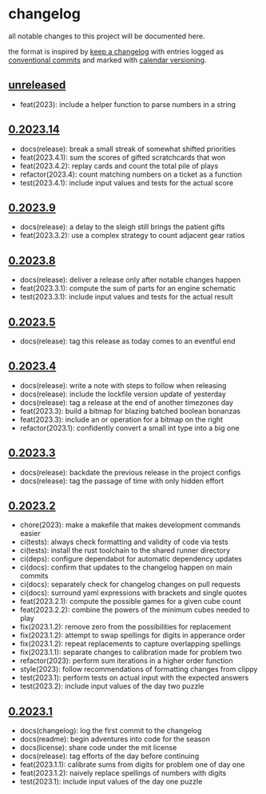 # changelog

all notable changes to this project will be documented here.

the format is inspired by [keep a changelog][changelog] with entries logged as
[conventional commits][commits] and marked with [calendar versioning][calver].

## [unreleased]

- feat(2023): include a helper function to parse numbers in a string

## [0.2023.14]

- docs(release): break a small streak of somewhat shifted priorities
- feat(2023.4.1): sum the scores of gifted scratchcards that won
- feat(2023.4.2): replay cards and count the total pile of plays
- refactor(2023.4): count matching numbers on a ticket as a function
- test(2023.4.1): include input values and tests for the actual score

## [0.2023.9]

- docs(release): a delay to the sleigh still brings the patient gifts
- feat(2023.3.2): use a complex strategy to count adjacent gear ratios

## [0.2023.8]

- docs(release): deliver a release only after notable changes happen
- feat(2023.3.1): compute the sum of parts for an engine schematic
- test(2023.3.1): include input values and tests for the actual result

## [0.2023.5]

- docs(release): tag this release as today comes to an eventful end

## [0.2023.4]

- docs(release): write a note with steps to follow when releasing
- docs(release): include the lockfile version update of yesterday
- docs(release): tag a release at the end of another timezones day
- feat(2023.3): build a bitmap for blazing batched boolean bonanzas
- feat(2023.3): include an or operation for a bitmap on the right
- refactor(2023.1): confidently convert a small int type into a big one

## [0.2023.3]

- docs(release): backdate the previous release in the project configs
- docs(release): tag the passage of time with only hidden effort

## [0.2023.2]

- chore(2023): make a makefile that makes development commands easier
- ci(tests): always check formatting and validity of code via tests
- ci(tests): install the rust toolchain to the shared runner directory
- ci(deps): configure dependabot for automatic dependency updates
- ci(docs): confirm that updates to the changelog happen on main commits
- ci(docs): separately check for changelog changes on pull requests
- ci(docs): surround yaml expressions with brackets and single quotes
- feat(2023.2.1): compute the possible games for a given cube count
- feat(2023.2.2): combine the powers of the minimum cubes needed to play
- fix(2023.1.2): remove zero from the possibilities for replacement
- fix(2023.1.2): attempt to swap spellings for digits in apperance order
- fix(2023.1.2): repeat replacements to capture overlapping spellings
- fix(2023.1.1): separate changes to calibration made for problem two
- refactor(2023): perform sum iterations in a higher order function
- style(2023): follow recommendations of formatting changes from clippy
- test(2023.1): perform tests on actual input with the expected answers
- test(2023.2): include input values of the day two puzzle

## [0.2023.1]

- docs(changelog): log the first commit to the changelog
- docs(readme): begin adventures into code for the season
- docs(license): share code under the mit license
- docs(release): tag efforts of the day before continuing
- feat(2023.1.1): calibrate sums from digits for problem one of day one
- feat(2023.1.2): naively replace spellings of numbers with digits
- test(2023.1): include input values of the day one puzzle

<!-- a collection of links -->
[calver]: https://calver.org
[changelog]: https://keepachangelog.com/en/1.1.0/
[commits]: https://www.conventionalcommits.org/en/v1.0.0/

<!-- a collection of releases -->
[unreleased]: https://github.com/zimeg/advent-of-code/compare/v0.2023.14...HEAD
[0.2023.14]: https://github.com/zimeg/advent-of-code/releases/tag/v0.2023.14
[0.2023.9]: https://github.com/zimeg/advent-of-code/releases/tag/v0.2023.9
[0.2023.8]: https://github.com/zimeg/advent-of-code/releases/tag/v0.2023.8
[0.2023.5]: https://github.com/zimeg/advent-of-code/releases/tag/v0.2023.5
[0.2023.4]: https://github.com/zimeg/advent-of-code/releases/tag/v0.2023.4
[0.2023.3]: https://github.com/zimeg/advent-of-code/releases/tag/v0.2023.3
[0.2023.2]: https://github.com/zimeg/advent-of-code/releases/tag/v0.2023.2
[0.2023.1]: https://github.com/zimeg/advent-of-code/releases/tag/v0.2023.1
